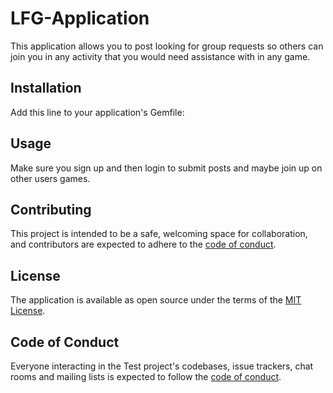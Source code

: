 # LFG-Application

This application allows you to post looking for group requests so others can join you in any activity that you would need assistance with in any game.

## Installation

Add this line to your application's Gemfile:

## Usage

Make sure you sign up and then login to submit posts and maybe join up on other users games.


## Contributing

This project is intended to be a safe, welcoming space for collaboration, and contributors are expected to adhere to the [code of conduct](https://github.com/[AntRod18]/Sinatra-Project/CODE_OF_CONDUCT.md).

## License

The application is available as open source under the terms of the [MIT License](https://opensource.org/licenses/MIT).

## Code of Conduct

Everyone interacting in the Test project's codebases, issue trackers, chat rooms and mailing lists is expected to follow the [code of conduct](https://github.com/[AntRod18]/Sinatra-Project/CODE_OF_CONDUCT.md).
